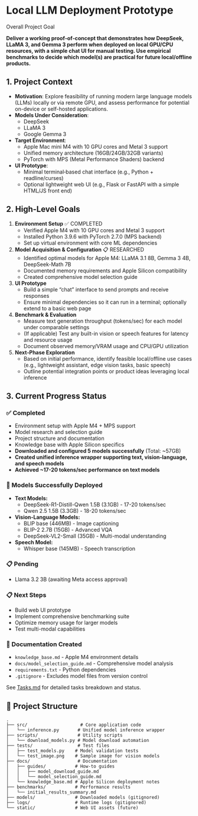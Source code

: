 # Local LLM Deployment Prototype

Overall Project Goal

**Deliver a working proof‐of‐concept that demonstrates how DeepSeek, LLaMA 3, and Gemma 3 perform when deployed on local GPU/CPU resources, with a simple chat UI for manual testing. Use empirical benchmarks to decide which model(s) are practical for future local/offline products.**

## 1. Project Context
- **Motivation**: Explore feasibility of running modern large language models (LLMs) locally or via remote GPU, and assess performance for potential on-device or self-hosted applications.
- **Models Under Consideration**:
  - DeepSeek
  - LLaMA 3
  - Google Gemma 3
- **Target Environment**:
  - Apple Mac mini M4 with 10 GPU cores and Metal 3 support
  - Unified memory architecture (16GB/24GB/32GB variants)
  - PyTorch with MPS (Metal Performance Shaders) backend
- **UI Prototype**:
  - Minimal terminal‐based chat interface (e.g., Python + readline/curses)
  - Optional lightweight web UI (e.g., Flask or FastAPI with a simple HTML/JS front end)

## 2. High-Level Goals
1. **Environment Setup** ✅ COMPLETED 
   - Verified Apple M4 with 10 GPU cores and Metal 3 support
   - Installed Python 3.9.6 with PyTorch 2.7.0 (MPS backend)
   - Set up virtual environment with core ML dependencies
2. **Model Acquisition & Configuration** 📋 RESEARCHED
   - Identified optimal models for Apple M4: LLaMA 3.1 8B, Gemma 3 4B, DeepSeek-Math 7B
   - Documented memory requirements and Apple Silicon compatibility
   - Created comprehensive model selection guide
3. **UI Prototype**  
   - Build a simple “chat” interface to send prompts and receive responses
   - Ensure minimal dependencies so it can run in a terminal; optionally extend to a basic web page
4. **Benchmark & Evaluation**  
   - Measure text generation throughput (tokens/sec) for each model under comparable settings
   - (If applicable) Test any built-in vision or speech features for latency and resource usage
   - Document observed memory/VRAM usage and CPU/GPU utilization
5. **Next‐Phase Exploration**  
   - Based on initial performance, identify feasible local/offline use cases (e.g., lightweight assistant, edge vision tasks, basic speech)
   - Outline potential integration points or product ideas leveraging local inference

## 3. Current Progress Status

### ✅ Completed
- Environment setup with Apple M4 + MPS support
- Model research and selection guide
- Project structure and documentation
- Knowledge base with Apple Silicon specifics
- **Downloaded and configured 5 models successfully** (Total: ~57GB)
- **Created unified inference wrapper supporting text, vision-language, and speech models**
- **Achieved ~17-20 tokens/sec performance on text models**

### 🚀 Models Successfully Deployed
- **Text Models:**
  - DeepSeek-R1-Distill-Qwen 1.5B (3.1GB) - 17-20 tokens/sec
  - Qwen 2.5 1.5B (3.3GB) - 18-20 tokens/sec
- **Vision-Language Models:**
  - BLIP base (446MB) - Image captioning
  - BLIP-2 2.7B (15GB) - Advanced VQA
  - DeepSeek-VL2-Small (35GB) - Multi-modal understanding
- **Speech Model:**
  - Whisper base (145MB) - Speech transcription

### 📋 Pending
- Llama 3.2 3B (awaiting Meta access approval)

### 📋 Next Steps
- Build web UI prototype
- Implement comprehensive benchmarking suite
- Optimize memory usage for larger models
- Test multi-modal capabilities

### 📁 Documentation Created
- `knowledge_base.md` - Apple M4 environment details
- `docs/model_selection_guide.md` - Comprehensive model analysis
- `requirements.txt` - Python dependencies
- `.gitignore` - Excludes model files from version control

See [Tasks.md](./Tasks.md) for detailed tasks breakdown and status.

## 📁 Project Structure

```
.
├── src/                    # Core application code
│   └── inference.py       # Unified model inference wrapper
├── scripts/               # Utility scripts
│   └── download_models.py # Model download automation
├── tests/                 # Test files
│   ├── test_models.py    # Model validation tests
│   └── test_image.png    # Sample image for vision models
├── docs/                  # Documentation
│   ├── guides/           # How-to guides
│   │   ├── model_download_guide.md
│   │   └── model_selection_guide.md
│   └── knowledge_base.md # Apple Silicon deployment notes
├── benchmarks/           # Performance results
│   └── initial_results_summary.md
├── models/               # Downloaded models (gitignored)
├── logs/                 # Runtime logs (gitignored)
└── static/               # Web UI assets (future)